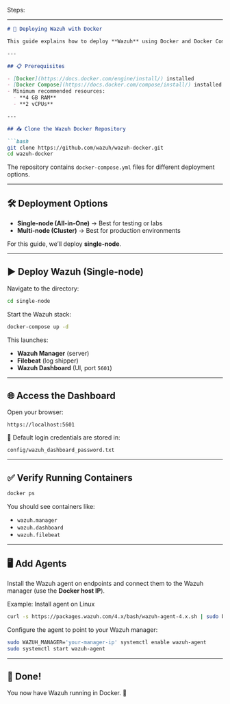 Steps:

---

````markdown
# 🚀 Deploying Wazuh with Docker

This guide explains how to deploy **Wazuh** using Docker and Docker Compose.

---

## 📋 Prerequisites

- [Docker](https://docs.docker.com/engine/install/) installed  
- [Docker Compose](https://docs.docker.com/compose/install/) installed  
- Minimum recommended resources:  
  - **4 GB RAM**  
  - **2 vCPUs**  

---

## 📥 Clone the Wazuh Docker Repository

```bash
git clone https://github.com/wazuh/wazuh-docker.git
cd wazuh-docker
````

The repository contains `docker-compose.yml` files for different deployment options.

---

## 🛠 Deployment Options

* **Single-node (All-in-One)** → Best for testing or labs
* **Multi-node (Cluster)** → Best for production environments

For this guide, we’ll deploy **single-node**.

---

## ▶️ Deploy Wazuh (Single-node)

Navigate to the directory:

```bash
cd single-node
```

Start the Wazuh stack:

```bash
docker-compose up -d
```

This launches:

* **Wazuh Manager** (server)
* **Filebeat** (log shipper)
* **Wazuh Dashboard** (UI, port `5601`)

---

## 🌐 Access the Dashboard

Open your browser:

```
https://localhost:5601
```

📌 Default login credentials are stored in:

```
config/wazuh_dashboard_password.txt
```

---

## ✅ Verify Running Containers

```bash
docker ps
```

You should see containers like:

* `wazuh.manager`
* `wazuh.dashboard`
* `wazuh.filebeat`

---

## 🖥 Add Agents

Install the Wazuh agent on endpoints and connect them to the Wazuh manager (use the **Docker host IP**).

Example: Install agent on Linux

```bash
curl -s https://packages.wazuh.com/4.x/bash/wazuh-agent-4.x.sh | sudo bash
```

Configure the agent to point to your Wazuh manager:

```bash
sudo WAZUH_MANAGER='your-manager-ip' systemctl enable wazuh-agent
sudo systemctl start wazuh-agent
```

---

## 🎉 Done!

You now have Wazuh running in Docker. 🚀

